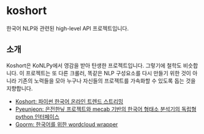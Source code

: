 # koshort

한국어 NLP와 관련된 high-level API 프로젝트입니다.

## 소개

Koshort은 KoNLPy에서 영감을 받아 탄생한 프로젝트입니다. 그렇기에 철학도 비슷합니다. 이 프로젝트는 또 다른 크롤러, 똑같은 NLP 구성요소를 다시 만들기 위한 것이 아니라 기존의 노력들을 모아 누구나 자신들의 프로젝트를 가속화할 수 있도록 돕는 것을 지향합니다.

* [Koshort: 파이썬 한국어 온라인 트렌드 스트리밍](http://koshort.readthedocs.io/ko/latest/)
* [Pyeunjeon: 은전한닢 프로젝트와 mecab 기반의 한국어 형태소 분석기의 독립형 python 인터페이스](https://github.com/koshort/peunjeon)
* [Goorm: 한국어를 위한 wordcloud wrapper](https://github.com/koshort/goorm)
